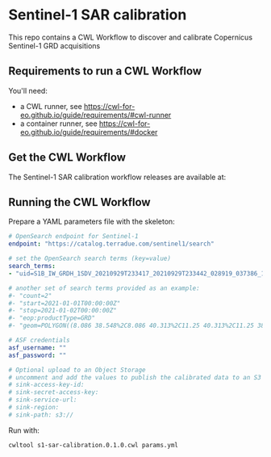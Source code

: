 # Sentinel-1 SAR calibration

This repo contains a CWL Workflow to discover and calibrate Copernicus Sentinel-1 GRD acquisitions

## Requirements to run a CWL Workflow

You'll need: 

- a CWL runner, see https://cwl-for-eo.github.io/guide/requirements/#cwl-runner
- a container runner, see https://cwl-for-eo.github.io/guide/requirements/#docker

## Get the CWL Workflow

The Sentinel-1 SAR calibration workflow releases are available at: <insert URL>

## Running the CWL Workflow

Prepare a YAML parameters file with the skeleton:

```yaml
# OpenSearch endpoint for Sentinel-1
endpoint: "https://catalog.terradue.com/sentinel1/search"

# set the OpenSearch search terms (key=value)
search_terms:
- "uid=S1B_IW_GRDH_1SDV_20210929T233417_20210929T233442_028919_037386_1E60"

# another set of search terms provided as an example:
#- "count=2"
#- "start=2021-01-01T00:00:00Z"
#- "stop=2021-01-02T00:00:00Z"
#- "eop:productType=GRD"
#- "geom=POLYGON((8.086 38.548%2C8.086 40.313%2C11.25 40.313%2C11.25 38.548%2C8.086 38.548))"

# ASF credentials
asf_username: ""
asf_password: ""

# Optional upload to an Object Storage
# uncomment and add the values to publish the calibrated data to an S3 object storage
# sink-access-key-id: 
# sink-secret-access-key: 
# sink-service-url: 
# sink-region: 
# sink-path: s3://
```

Run with: 

```console
cwltool s1-sar-calibration.0.1.0.cwl params.yml
```
